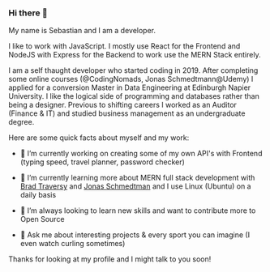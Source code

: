 ### Hi there 👋


My name is Sebastian and I am a developer. 

I like to work with JavaScript. I mostly use React for the Frontend
and NodeJS with Express for the Backend to work use the MERN Stack entirely.

I am a self thaught developer who started coding in 2019. After completing some online courses (@CodingNomads, Jonas Schmedtmann@Udemy) I applied for a conversion Master in Data Engineering at Edinburgh Napier University. I like the logical side of programming and databases rather than being a designer. Previous to shifting careers I worked as an Auditor (Finance & IT) and studied business management as an undergraduate degree.

Here are some quick facts about myself and my work:

- 🔭 I’m currently working on creating some of my own API's with Frontend (typing speed, travel planner, password checker)

- 🌱 I’m currently learning more about MERN full stack development with [Brad Traversy](https://www.traversymedia.com/) and [Jonas Schmedtman](http://jonas.io/) and I use Linux (Ubuntu) on a daily basis

- 🤔 I’m always looking to learn new skills and want to contribute more to Open Source

- 💬 Ask me about interesting projects & every sport you can imagine (I even watch curling sometimes)


Thanks for looking at my profile and I might talk to you soon!
